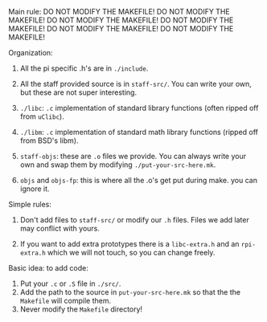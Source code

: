 Main rule:
                        DO NOT MODIFY THE MAKEFILE!
                        DO NOT MODIFY THE MAKEFILE!
                        DO NOT MODIFY THE MAKEFILE!
                        DO NOT MODIFY THE MAKEFILE!
                        DO NOT MODIFY THE MAKEFILE!
                        DO NOT MODIFY THE MAKEFILE!



Organization:
  1. All the pi specific .h's are in `./include`.
  2. All the staff provided source is in `staff-src/`.   You can write your own, but 
     these are not super interesting.
  3. `./libc`: `.c` implementation of standard library functions (often ripped off from
    `uClibc`).
  4. `./libm`: `.c` implementation of standard math library functions (ripped off
     from BSD's libm).
  5. `staff-objs`: these are `.o` files we provide. You can always write your own
     and swap them by modifying `./put-your-src-here.mk`.

  6. `objs` and `objs-fp`: this is where all the .o's get put during make.
     you can ignore it.

Simple rules:
  1. Don't add files to `staff-src/` or modify our `.h` files.
     Files we add later may conflict with yours.

  2. If you want to add extra prototypes there is a `libc-extra.h` and an `rpi-extra.h`
     which we will not touch, so you can change freely.  

Basic idea: to add code:
  1.  Put your `.c` or `.S` file in `./src/`.
  2.  Add the path to the source in `put-your-src-here.mk` so that the
      the `Makefile` will compile them.
  3. Never modify the `Makefile` directory!


